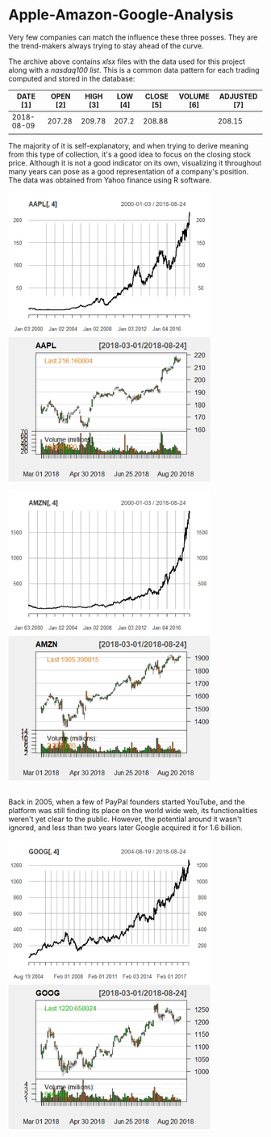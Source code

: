# Apple-Amazon-Google-Analysis

Very few companies can match the influence these three posses. They are the trend-makers always trying to stay 
ahead of the curve.  <br>

The archive above contains <em>xlsx</em> files with the data used for this project along with a <em>nasdaq100 list</em>. 
This is a common data pattern for each trading computed and stored in the database:<br>


| DATE [1] | OPEN [2] | HIGH [3] |  LOW [4]  |  CLOSE [5] |  VOLUME [6] |  ADJUSTED [7]  | 
|----------|----------|----------|-----------|------------|-------------|----------------|
|2018-08-09|  207.28  |  209.78  |   207.2   |  208.88    |     |     208.15     |
|          |          |          |           |            |             |                |

The majority of it is self-explanatory, and when trying to derive meaning from this type of collection, it's a good idea to focus on the closing stock price. Although it is not a good indicator on its own, visualizing it throughout many years can pose as a good representation of a company's position. 
The data was obtained from Yahoo finance using R software. 

<p float="left">
  <img src="plot/AAPL.Rplot.jpeg" width="400" />
  <img src="plot/AAPL1.Rplot.jpeg" width="400" /> 
</p>


<p float="left">
  <img src="plot/AMZN.Rplot.jpeg" width="400" />
  <img src="plot/AMZN1.Rplot.jpeg" width="400" /> 
</p>

<br>
Back in 2005, when a few of PayPal founders started YouTube, and the platform was still finding 
its place on the world wide web, its functionalities weren't yet clear to the public. However, the potential around 
it wasn't ignored, and less than two years later Google acquired it for 1.6 billion.<br>
<p float="left">
  <img src="plot/GOOG.Rplot.jpeg" width="400" />
  <img src="plot/GOOG1.Rplot.jpeg" width="400" /> 
</p>
